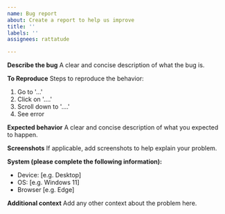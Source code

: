 ```yaml
---
name: Bug report
about: Create a report to help us improve
title: ''
labels: ''
assignees: rattatude

---
```


**Describe the bug**
A clear and concise description of what the bug is.

**To Reproduce**
Steps to reproduce the behavior:
1. Go to '...'
2. Click on '....'
3. Scroll down to '....'
4. See error

**Expected behavior**
A clear and concise description of what you expected to happen.

**Screenshots**
If applicable, add screenshots to help explain your problem.

**System (please complete the following information):**
 - Device: [e.g. Desktop]
 - OS: [e.g. Windows 11]
 - Browser [e.g. Edge]

**Additional context**
Add any other context about the problem here.
